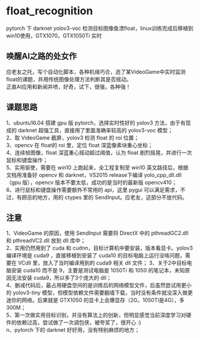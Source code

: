 # float_recognition
pytorch 下 darknet yolov3-voc 检测目标图像鱼漂float，linux训练完成后移植到win10使用，GTX1070，GTX1050Ti 实时

## 唤醒AI之路的处女作
应老友之托，写个自动化脚本，各种机缘巧合，选了某VideoGame中实时监测float的课题，并用传统图像处理方法判断其是否摇动。  
正直AI应用和新闻井喷，好奇，试下，很强，各种强！  

## 课题思路
1、ubuntu16.04 搭建 gpu 版 pytorch，选择实时性好的 yolov3 方法，由于有现成的 darknet 超强工具，直接用了里面准确率较高的 yolov3-voc 模型；  
2、取 VideoGame 截屏，yolov3 检测 float 的 roi 位置；  
3、opencv 在 float的 roi 里，定位 float 深蓝像素块重心坐标；  
4、连续帧图像，float 深蓝重心摇动超过阈值，认为 float 剧烈摇晃，并进行一次鼠标和键盘操作；  
5、实用驱使，需要在 win10 上跑起来，全工程复制至 win10 英文路径后，根据文档用准备好 opencv 和 darknet，VS2015 release下编译 yolo_cpp_dll.dll（gpu 版），opencv 版本不要太低，成功的是当时的最新版 opencv410；  
6、进行鼠标和键盘操作需要额外不常用的 api，这里 pygui 可以满足需求，不过，有顾忌的地方，用的 ctypes 里的 SendInput。应老友，这部分不放代码。  

## 注意
1、VideoGame 的原因，使用 SendInput 需要将 DirectX 中的 pthreadGC2.dll 和 pthreadVC2.dll 放到 dll 库中；  
2、实用仍然用到了 cuda 和 cudnn，目标计算机中要安装，版本看显卡。yolov3 编译环境是 cuda9 ，直接移植到安装了 cuda10 的目标电脑上运行没啥问题，需要在 VCdll 里，放入了当时编译用到的 cuda9 相关 dll 文件； 
3、关于2中目标电脑安装 cuda10 而不是 9，主要是测试电脑是 1050Ti 和 1050 的笔记本，未知原因无法安装 cuda9，所以多了3个庞大的 dll；    
4、删减代码后，最占用硬盘空间的是训练后的网络模型文件，后虽然尝试用更小的 yolov3-tiny 模型，但模型依赖文件需要翻墙下载，当时没有条件就没深入做更迷你的网络。后果就是 GTX1050 的显卡上会爆显存（2G，1050TI是4G），多300M；  
5、第一次做实用目标识别，并没有算法上的创新，但明显感觉当前深度学习对硬件的依赖过高，尝试做了一次调包侠，被夸奖了，很开心 :)  
n、pytorch 下的 darknet 好好用，没有特别麻烦的地方；  
